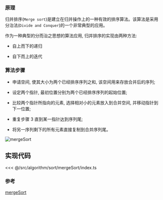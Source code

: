 ### 原理

归并排序(`Merge sort`)是建立在归并操作上的一种有效的排序算法。该算法是采用分治法(`Divide and Conquer`)的一个非常典型的应用。

作为一种典型的分而治之思想的算法应用, 归并排序的实现由两种方法:

- 自上而下的递归

- 自下而上的迭代

### 算法步骤

- 申请空间, 使其大小为两个已经排序序列之和, 该空间用来存放合并后的序列;

- 设定两个指针, 最初位置分别为两个已经排序序列的起始位置;

- 比较两个指针所指向的元素, 选择相对小的元素放入到合并空间, 并移动指针到下一位置;

- 重复步骤 3 直到某一指针达到序列尾;

- 将另一序列剩下的所有元素直接复制到合并序列尾。

![mergeSort](@images/src/algorithm/sort/mergeSort/images/mergeSort.gif)

## 实现代码

<<< @/src/algorithm/sort/mergeSort/index.ts

### 参考

[mergeSort](https://github.com/Rain120/JS-Sorting-Algorithm/blob/master/5.mergeSort.md)
